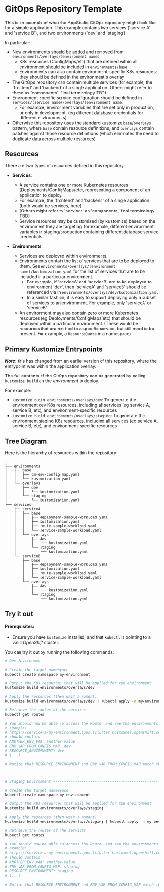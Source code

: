 # GitOps Repository Template

This is an example of what the AppStudio GitOps repository might look like for a simple application. This example contains two services ('service A' and 'service B'), and two environments ('dev' and 'staging').

In particular:
- New environments should be added and removed from `environments/overlays/(environment name)`
    - K8s resources (ConfigMaps/etc) that are defined within all environment should be included in `environments/base`
    - Environments can also contain environment-specific K8s resources: they should be defined in the environment's overlay
- The GitOps repository can contain multiple services (for example, the 'frontend' and 'backend' of a single application. Others might refer to these as 'components'. Final terminology TBD)
- Environment-specific service configuration should be defined in `services/(service name)/overlays/(environment name)`
    - For example, environment variables that are set only in production, or only in development. (eg different database credentials for different environments)
- Otherwise this repository uses the standard kustomize `base`/`overlays` pattern, where `base` contain resource definitions, and `overlays` contain patches against those resource definitions (which eliminates the need to duplicate data across multiple resources)

## Resources

There are two types of resources defined in this repository:
- **Services**: 
    - A service contains one or more Kubernetes resources (Deployments/ConfigMaps/etc), representing a component of an application to deploy.
    - For example, the 'frontend' and 'backend' of a single application (both would be services, here)
    - (Others might refer to 'services' as 'components', final terminology TBD)
    - Service resources may be customized (by kustomize) based on the environment they are targeting, for example, different environment variables in staging/production containing different database service credentials.

- **Environments**
    - Services are deployed within environments.
    - Environments contain the list of services that are to be deployed to them. See `environments/overlays/(environment name)/kustomization.yaml` for the list of services that are to be included in a particular environment.
        - For example, if 'serviceA' and 'serviceB' are to be deployed to environment 'dev', then 'serviceA' and 'serviceB' should be referenced via in `environments/overlays/dev/kustomization.yaml`
        - In a similar fashion, it is easy to support deploying only a subset of services to an environment. For example, only 'serviceA' or 'serviceB'.
    - An environment may also contain zero or more Kubernetes resources (eg Deployments/ConfigMaps/etc) that should be deployed within a particular environment. (These would be resources that are not tied to a specific service, but still need to be present. For example, a `ResourceQuota` in a namespace)


## Primary Kustomize Entrypoints


**_Note_:** this has changed from an earlier version of this repository, where the entrypoint was within the application overlay.

The full contents of the GitOps repository can be generated by calling `kustomize build` on the _environment_ to deploy.

For example:
- `kustomize build environments/overlays/dev`: To generate the environment dev K8s resources, including all services (eg service A, service B, etc), and environment-specific resources
- `kustomize build environments/overlays/staging`: To generate the environment staging K8s resources, including all services (eg service A, service B, etc), and environment-specific resources



## Tree Diagram

Here is the hierarchy of resources within the repository:

```
.
├── environments
│   ├── base
│   │   ├── cm-env-config-map.yaml
│   │   └── kustomization.yaml
│   └── overlays
│       ├── dev
│       │   └── kustomization.yaml
│       └── staging
│           └── kustomization.yaml
└── services
    ├── serviceA
    │   ├── base
    │   │   ├── deployment-sample-workload.yaml
    │   │   ├── kustomization.yaml
    │   │   ├── route-sample-workload.yaml
    │   │   └── service-sample-workload.yaml
    │   └── overlays
    │       ├── dev
    │       │   └── kustomization.yaml
    │       └── staging
    │           └── kustomization.yaml
    └── serviceB
        ├── base
        │   ├── deployment-sample-workload.yaml
        │   ├── kustomization.yaml
        │   ├── route-sample-workload.yaml
        │   └── service-sample-workload.yaml
        └── overlays
            ├── dev
            │   └── kustomization.yaml
            └── staging
                └── kustomization.yaml
```



## Try it out

#### Prerequisites:
- Ensure you have `kustomize` installed, and that `kubectl` is pointing to a valid *OpenShift* cluster.

You can try it out by running the following commands:
```bash
# Dev Environment -------------------------------------------------------------

# Create the target namespace
kubectl create namespace my-environment

# Output the K8s resources that will be applied for the environment
kustomize build environments/overlays/dev

# Apply the resources (then wait a moment)
kustomize build environments/overlays/dev | kubectl apply -n my-environment -f -

# Retrieve the routes of the services
kubectl get routes

# You should now be able to access the Route, and see the environments variables output by that Route:
# example:
# https://service-a-my-environment.apps.(cluster hostname).openshift.com/env
# should contain:
# ANOTHER_ENV_VAR: another-value
# ENV_VAR_FROM_CONFIG_MAP: dev
# RESOURCE_ENVIRONMENT: dev
# (...)

# Notice that RESOURCE_ENVIRONMENT and ENV_VAR_FROM_CONFIG_MAP match the environment name, 'dev'.



# Staging Environment ---------------------------------------------------------

# Create the target namespace
kubectl create namespace my-environment

# Output the K8s resources that will be applied for the environment
kustomize build environments/overlays/staging

# Apply the resources (then wait a moment)
kustomize build environments/overlays/staging | kubectl apply -n my-environment -f -

# Retrieve the routes of the services
kubectl get routes

# You should now be able to access the Route, and see the environments variables output by that Route:
# example:
# https://service-a-my-environment.apps.(cluster hostname).openshift.com/env
# should contain:
# ANOTHER_ENV_VAR: another-value
# ENV_VAR_FROM_CONFIG_MAP: staging
# RESOURCE_ENVIRONMENT: staging
# (...)

# Notice that RESOURCE_ENVIRONMENT and ENV_VAR_FROM_CONFIG_MAP match the environment name, 'staging'.
```
